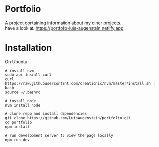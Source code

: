 # Portfolio 
A project containing information about my other projects.  
have a look at: https://portfolio-luis-augenstein.netlify.app

# Installation
On Ubuntu
```
# install nvm
sudo apt install curl 
curl https://raw.githubusercontent.com/creationix/nvm/master/install.sh | bash 
source ~/.bashrc

# install node
nvm install node

# clone repo and install dependencies
git clone https://github.com/LuisAugenstein/portfolio.git
cd portfolio
npm install

# run development server to view the page locally
npm run dev
```
